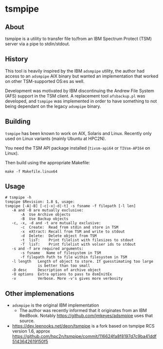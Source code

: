 # tsmpipe

## About

tsmpipe is a utility to transfer file to/from an IBM Spectrum Protect (TSM)
server via a pipe to stdin/stdout.


## History

This tool is heavily inspired by the IBM `adsmpipe` utility, the author had
access to an `adsmpipe` AIX binary but wanted an implementation that worked
on other TSM-supported OS:es as well.

Development was motivated by IBM discontinuing the Andrew File System (AFS)
support in the TSM client. A replacement tool `afsbackup.pl` was developed,
and `tsmpipe` was implemented in order to have something to not being
dependant on the legacy `adsmpipe` binary.


## Building

`tsmpipe` has been known to work on AIX, Solaris and Linux. Recently only
used on Linux variants (mainly Ubuntu at HPC2N).

You need the TSM API package installed (`tivsm-api64` or `TIVsm-API64` on
Linux).

Then build using the appropriate Makefile:

`make -f Makefile.linux64`


## Usage

```
# tsmpipe -h
tsmpipe $Revision: 1.8 $, usage:
tsmpipe [-A|-B] [-c|-x|-d|-t] -s fsname -f filepath [-l len]
   -A and -B are mutually exclusive:
       -A  Use Archive objects
       -B  Use Backup objects
   -c, -x, -d and -t are mutually exclusive:
       -c  Create:  Read from stdin and store in TSM
       -x  eXtract: Recall from TSM and write to stdout
       -d  Delete:  Delete object from TSM
       -t  lisT:    Print filelist with filesizes to stdout
       -T  lisT:    Print filelist with volser ids to stdout
   -s and -f are required arguments:
       -s fsname   Name of filesystem in TSM
       -f filepath Path to file within filesystem in TSM
   -l length   Length of object to store. If guesstimating too large
               is better than too small
   -D desc     Description of archive object
   -O options  Extra options to pass to dsmInitEx
   -v          Verbose. More -v's gives more verbosity
```


## Other implemenations

* `adsmpipe` is the original IBM implementation
   * The author was recently informed that it originates from an IBM RedBook. Notably https://github.com/jmkeyes/adsmpipe uses that source.
* https://dev.leenooks.net/deon/tsmpipe is a fork based on tsmpipe RCS version 1.6,
  approx https://github.com/hpc2n/tsmpipe/commit/116624fa8f8197d7c9ba41ddf5143642619150f5

